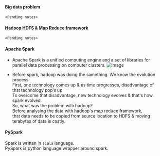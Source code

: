 #### Big data problem
`<Pending notes>`
#### Hadoop HDFS & Map Reduce framework
`<Pending notes>`
#### Apache Spark
- Apache Spark is a unified computing engine and a set of libraries for parallel data processing on computer clusters.
  ![image](https://github.com/user-attachments/assets/e1384646-6f81-4aeb-a60b-caa147010535)

- Before spark, hadoop was doing the samething. We know the evolution process</br>
  First, one technology comes up & as time progresses, disadvantage of that technology pop's up</br>
  To overcome that disadvantage, new technology evolves & that's how spark evolved.</br>
  So, what was the problem with hadoop?</br>
  Before analysing the data with hadoop's map reduce framework,</br>
  that data needs to be copied from source location to HDFS & moving terabytes of data is costly.

#### PySpark
Spark is written in `scala` language.</br>
PySpark is python language wrapper around spark.
